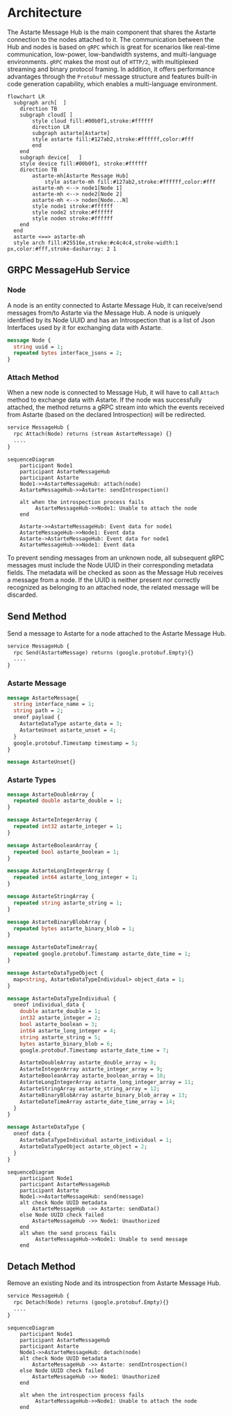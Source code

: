<!--
This file is part of Astarte.

Copyright 2023 SECO Mind Srl

Licensed under the Apache License, Version 2.0 (the "License");
you may not use this file except in compliance with the License.
You may obtain a copy of the License at

  http://www.apache.org/licenses/LICENSE-2.0

Unless required by applicable law or agreed to in writing, software
distributed under the License is distributed on an "AS IS" BASIS,
WITHOUT WARRANTIES OR CONDITIONS OF ANY KIND, either express or implied.
See the License for the specific language governing permissions and
limitations under the License.

SPDX-License-Identifier: Apache-2.0
-->

# Architecture

The Astarte Message Hub is the main component that shares the Astarte connection to the nodes
attached to it. The communication between the Hub and nodes is based on `gRPC` which is great for
scenarios like real-time communication, low-power, low-bandwidth systems, and multi-language
environments. `gRPC` makes the most out of `HTTP/2`, with multiplexed streaming and binary protocol
framing. In addition, it offers performance advantages through the `Protobuf` message structure and
features built-in code generation capability, which enables a multi-language environment.

```mermaid
flowchart LR
  subgraph arch[  ]
    direction TB
    subgraph cloud[ ]
        style cloud fill:#00b0f1,stroke:#ffffff
        direction LR
        subgraph astarte[Astarte]
        style astarte fill:#127ab2,stroke:#ffffff,color:#fff
        end
    end
    subgraph device[   ]
    style device fill:#00b0f1, stroke:#ffffff
    direction TB
        astarte-mh[Astarte Message Hub]
            style astarte-mh fill:#127ab2,stroke:#ffffff,color:#fff
        astarte-mh <--> node1[Node 1]
        astarte-mh <--> node2[Node 2]
        astarte-mh <--> noden[Node...N]
        style node1 stroke:#ffffff
        style node2 stroke:#ffffff
        style noden stroke:#ffffff
    end
  end
  astarte <==> astarte-mh
  style arch fill:#25516e,stroke:#c4c4c4,stroke-width:1 px,color:#fff,stroke-dasharray: 2 1
```

## GRPC MessageHub Service

### Node

A node is an entity connected to Astarte Message Hub, it can receive/send messages from/to Astarte
via the Message Hub. A node is uniquely identified by its Node UUID and has an Introspection that is
a list of Json Interfaces used by it for exchanging data with Astarte.

```protobuf
message Node {
  string uuid = 1;
  repeated bytes interface_jsons = 2;
}
```

### Attach Method

When a new node is connected to Message Hub, it will have to call `Attach` method to exchange data
with Astarte. If the node was successfully attached, the method returns a gRPC stream into which the
events received from Astarte (based on the declared Introspection) will be redirected.

```protobuf
service MessageHub {
  rpc Attach(Node) returns (stream AstarteMessage) {}
  ....
}
```

```mermaid
sequenceDiagram
    participant Node1
    participant AstarteMessageHub
    participant Astarte
    Node1->>AstarteMessageHub: attach(node)
    AstarteMessageHub->>Astarte: sendIntrospection()

    alt when the introspection process fails
         AstarteMessageHub->>Node1: Unable to attach the node
    end

    Astarte->>AstarteMessageHub: Event data for node1
    AstarteMessageHub->>Node1: Event data
    Astarte->AstarteMessageHub: Event data for node1
    AstarteMessageHub->>Node1: Event data
```

To prevent sending messages from an unknown node, all subsequent gRPC messages must include the Node
UUID in their corresponding metadata fields. The metadata will be checked as soon as the Message Hub
receives a message from a node. If the UUID is neither present nor correctly recognized as belonging
to an attached node, the related message will be discarded.

## Send Method

Send a message to Astarte for a node attached to the Astarte Message Hub.

```protobuf
service MessageHub {
  rpc Send(AstarteMessage) returns (google.protobuf.Empty){}
  ....
}
```

### Astarte Message

```protobuf
message AstarteMessage{
  string interface_name = 1;
  string path = 2;
  oneof payload {
    AstarteDataType astarte_data = 3;
    AstarteUnset astarte_unset = 4;
  }
  google.protobuf.Timestamp timestamp = 5;
}

message AstarteUnset{}
```

### Astarte Types

```protobuf
message AstarteDoubleArray {
  repeated double astarte_double = 1;
}

message AstarteIntegerArray {
  repeated int32 astarte_integer = 1;
}

message AstarteBooleanArray {
  repeated bool astarte_boolean = 1;
}

message AstarteLongIntegerArray {
  repeated int64 astarte_long_integer = 1;
}

message AstarteStringArray {
  repeated string astarte_string = 1;
}

message AstarteBinaryBlobArray {
  repeated bytes astarte_binary_blob = 1;
}

message AstarteDateTimeArray{
  repeated google.protobuf.Timestamp astarte_date_time = 1;
}

message AstarteDataTypeObject {
  map<string, AstarteDataTypeIndividual> object_data = 1;
}

message AstarteDataTypeIndividual {
  oneof individual_data {
    double astarte_double = 1;
    int32 astarte_integer = 2;
    bool astarte_boolean = 3;
    int64 astarte_long_integer = 4;
    string astarte_string = 5;
    bytes astarte_binary_blob = 6;
    google.protobuf.Timestamp astarte_date_time = 7;

    AstarteDoubleArray astarte_double_array = 8;
    AstarteIntegerArray astarte_integer_array = 9;
    AstarteBooleanArray astarte_boolean_array = 10;
    AstarteLongIntegerArray astarte_long_integer_array = 11;
    AstarteStringArray astarte_string_array = 12;
    AstarteBinaryBlobArray astarte_binary_blob_array = 13;
    AstarteDateTimeArray astarte_date_time_array = 14;
  }
}

message AstarteDataType {
  oneof data {
    AstarteDataTypeIndividual astarte_individual = 1;
    AstarteDataTypeObject astarte_object = 2;
  }
}
```

```mermaid
sequenceDiagram
    participant Node1
    participant AstarteMessageHub
    participant Astarte
    Node1->>AstarteMessageHub: send(message)
    alt check Node UUID metadata
        AstarteMessageHub ->> Astarte: sendData()
    else Node UUID check failed
        AstarteMessageHub ->> Node1: Unauthorized
    end
    alt when the send process fails
         AstarteMessageHub->>Node1: Unable to send message
    end

```

## Detach Method

Remove an existing Node and its introspection from Astarte Message Hub.

```protobuf
service MessageHub {
  rpc Detach(Node) returns (google.protobuf.Empty){}
  ....
}
```

```mermaid
sequenceDiagram
    participant Node1
    participant AstarteMessageHub
    participant Astarte
    Node1->>AstarteMessageHub: detach(node)
    alt check Node UUID metadata
        AstarteMessageHub ->> Astarte: sendIntrospection()
    else Node UUID check failed
        AstarteMessageHub ->> Node1: Unauthorized
    end

    alt when the introspection process fails
         AstarteMessageHub->>Node1: Unable to attach the node
    end
```
